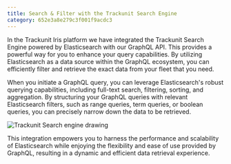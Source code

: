 ```yaml
---
title: Search & Filter with the Trackunit Search Engine
category: 652e3a8e279c3f001f9acdc3
---
```


In the Trackunit Iris platform we have integrated the Trackunit Search Engine powered by Elasticsearch with our GraphQL API. This provides a powerful way for you to enhance your query capabilities. By utilizing Elasticsearch as a data source within the GraphQL ecosystem, you can efficiently filter and retrieve the exact data from your fleet that you need. 

When you initiate a GraphQL query, you can leverage Elasticsearch's robust querying capabilities, including full-text search, filtering, sorting, and aggregation. By structuring your GraphQL queries with relevant Elasticsearch filters, such as range queries, term queries, or boolean queries, you can precisely narrow down the data to be retrieved.

![Trackunit Search engine drawing](https://cdn.statically.io/gh/trackunit/developer-hub/master/api-docs/graphql-api-elasticsearch.png)

This integration empowers you to harness the performance and scalability of Elasticsearch while enjoying the flexibility and ease of use provided by GraphQL, resulting in a dynamic and efficient data retrieval experience.

